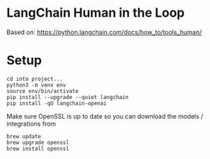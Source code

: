 # LangChain Human in the Loop

Based on: https://python.langchain.com/docs/how_to/tools_human/

# Setup

```
cd into project...
python3 -m venv env
source env/bin/activate
pip install --upgrade --quiet langchain
pip install -qU langchain-openai

```

Make sure OpenSSL is up to date so you can download the models / integrations from 
```
brew update
brew upgrade openssl
brew install openssl
```
